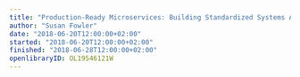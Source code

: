 ```yaml
---
title: "Production-Ready Microservices: Building Standardized Systems Across an Engineering Organization"
author: "Susan Fowler"
date: "2018-06-20T12:00:00+02:00"
started: "2018-06-20T12:00:00+02:00"
finished: "2018-06-28T12:00:00+02:00"
openlibraryID: OL19546121W
---
```

